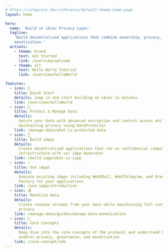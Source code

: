 ```yaml
---
# https://vitepress.dev/reference/default-theme-home-page
layout: home

hero:
  name: 'Build on iExec Privacy Layer'
  tagline:
    'Build decentralized applications that combine ownership, privacy, and
    monetization.'
  actions:
    - theme: brand
      text: Get Started
      link: /overview/welcome
    - theme: alt
      text: Hello World Tutorial
      link: /overview/helloWorld

features:
  - icon: 🚀
    title: Quick Start
    details: Jump in and start building on iExec in minutes.
    link: /overview/helloWorld
  - icon: 🔐
    title: Protect & Manage Data
    details:
      Secure your data with advanced encryption and control access while
      maintaining privacy using DataProtector
    link: /manage-data/what-is-protected-data
  - icon: 🤖
    title: Build iApps
    details:
      Create decentralized applications that run on confidential computing
      infrastructure with our iApp Generator
    link: /build-iapp/what-is-iapp
  - icon: ⚡
    title: Use iApps
    details:
      Execute existing iApps including Web3Mail, Web3Telegram, and Oracle
      Factory for your applications
    link: /use-iapp/introduction
  - icon: 💰
    title: Monetize Data
    details:
      Create revenue streams from your data while maintaining full control and
      privacy
    link: /manage-data/guides/manage-data-monetization
  - icon: 🧠
    title: Core Concepts
    details:
      Deep dive into the core concepts of the protocol and understand how iExec
      enables privacy, governance, and monetization
    link: /core-concept/sdk
---
```

